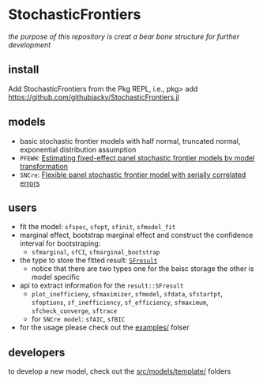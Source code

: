 # StochasticFrontiers

*the purpose of this repository is creat a bear bone structure for further development*

## install
Add StochasticFrontiers from the Pkg REPL, i.e., pkg> add https://github.com/githubjacky/StochasticFrontiers.jl

## models
- basic stochastic frontier models with half normal, truncated normal, exponential distribution assumption
- `PFEWH`: [Estimating fixed-effect panel stochastic frontier models by model transformation](https://www.sciencedirect.com/science/article/abs/pii/S0304407610000047)
- `SNCre`: [Flexible panel stochastic frontier model with serially correlated errors](https://www.sciencedirect.com/science/article/abs/pii/S0165176517304871)

## users
- fit the model: `sfspec`, `sfopt`, `sfinit`, `sfmodel_fit`
- marginal effect, bootstrap marginal effect and construct the confidence interval for bootstraping:
    - `sfmarginal`, `sfCI`, `sfmarginal_bootstrap`
- the type to store the fitted result: [`SFresult`](https://github.com/githubjacky/StochasticFrontiers.jl/blob/main/src/types.jl#L173)
    - notice that there are two types one for the baisc storage the other is model specific
- api to extract information for the `result::SFresult`
    - `plot_inefficieny`, `sfmaximizer`, `sfmodel`, `sfdata`, `sfstartpt`, `sfoptions`, `sf_inefficiency`, `sf_efficiency`, `sfmaximum`, `sfcheck_converge`, `sftrace`
    - for `SNCre model`: `sfAIC`, `sfBIC`
- for the usage please check out the [examples/](https://github.com/githubjacky/StochasticFrontiers.jl/tree/main/examples) folser

## developers
to develop a new model, check out the [src/models/template/](https://github.com/githubjacky/StochasticFrontiers.jl/tree/main/src/models/template) folders
